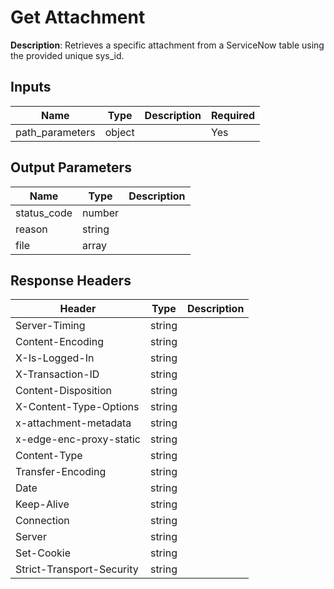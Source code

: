 # Get Attachment

**Description**: Retrieves a specific attachment from a ServiceNow table using the provided unique sys_id.

## Inputs

| Name | Type | Description | Required |
|------|------|-------------|----------|
| path_parameters | object |  | Yes |

## Output Parameters

| Name | Type | Description |
|------|------|-------------|
| status_code | number |  |
| reason | string |  |
| file | array |  |

## Response Headers

| Header | Type | Description |
|--------|------|-------------|
| Server-Timing | string |  |
| Content-Encoding | string |  |
| X-Is-Logged-In | string |  |
| X-Transaction-ID | string |  |
| Content-Disposition | string |  |
| X-Content-Type-Options | string |  |
| x-attachment-metadata | string |  |
| x-edge-enc-proxy-static | string |  |
| Content-Type | string |  |
| Transfer-Encoding | string |  |
| Date | string |  |
| Keep-Alive | string |  |
| Connection | string |  |
| Server | string |  |
| Set-Cookie | string |  |
| Strict-Transport-Security | string |  |